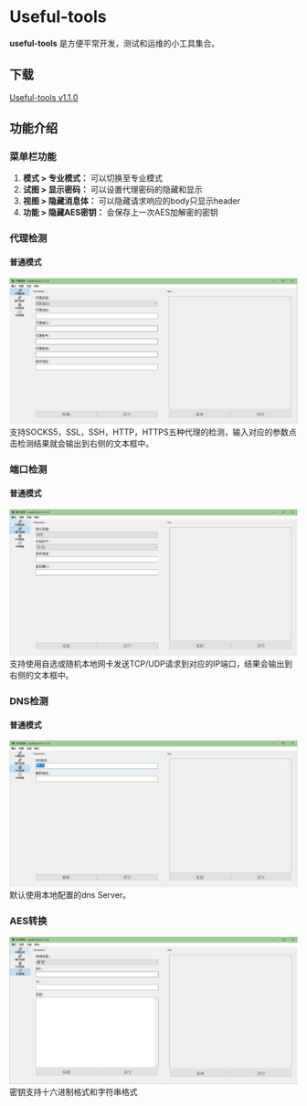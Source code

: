 # Useful-tools
**useful-tools** 是方便平常开发，测试和运维的小工具集合。

## 下载
[Useful-tools v1.1.0](https://github.com/fanyiguang/useful-tools/releases/download/v1.1.0/useful-tools.zip)

## 功能介绍

### 菜单栏功能
1. **模式 > 专业模式：** 可以切换至专业模式
2. **试图 > 显示密码：** 可以设置代理密码的隐藏和显示
3. **视图 > 隐藏消息体：** 可以隐藏请求响应的body只显示header
4. **功能 > 隐藏AES密钥：** 会保存上一次AES加解密的密钥

### 代理检测
#### 普通模式
![image](https://github.com/fanyiguang/useful-tools/blob/master/resource/proxy-normal.png)  
支持SOCKS5，SSL，SSH，HTTP，HTTPS五种代理的检测，输入对应的参数点击检测结果就会输出到右侧的文本框中。

### 端口检测
#### 普通模式
![image](https://github.com/fanyiguang/useful-tools/blob/master/resource/tcp-udp-normal.png)  
支持使用自选或随机本地网卡发送TCP/UDP请求到对应的IP端口，结果会输出到右侧的文本框中。

### DNS检测
#### 普通模式
![image](https://github.com/fanyiguang/useful-tools/blob/master/resource/dns-normal.png)  
默认使用本地配置的dns Server。

### AES转换
![image](https://github.com/fanyiguang/useful-tools/blob/master/resource/aes-normal.png)
密钥支持十六进制格式和字符串格式
